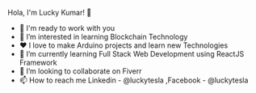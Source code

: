 Hola, I'm Lucky Kumar! 👋
- 🔭 I'm ready to work with you
- 👀 I’m interested in learning Blockchain Technology
- ❤️ I love to make Arduino projects and learn new Technologies
- 🌱 I’m currently learning Full Stack Web Development using ReactJS Framework
- 💞️ I’m looking to collaborate on Fiverr
- 📫 How to reach me  Linkedin - @luckytesla ,Facebook - @luckytesla


 
